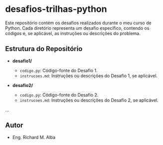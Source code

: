 # desafios-trilhas-python
Este repositório contém os desafios realizados durante o meu curso de Python. Cada diretório representa um desafio específico, contendo os códigos e, se aplicável, as instruções ou descrições do problema.

## Estrutura do Repositório

- **desafio1/**
  - `codigo.py`: Código-fonte do Desafio 1.
  - `instrucoes.md`: Instruções ou descrições do Desafio 1, se aplicável.

- **desafio2/**
  - `codigo.py`: Código-fonte do Desafio 2.
  - `instrucoes.md`: Instruções ou descrições do Desafio 2, se aplicável.

...

## Autor

- Eng. Richard M. Alba
